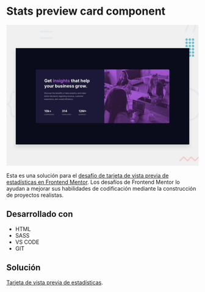 # Stats preview card component
![Vista previa del diseño para el desafío de codificación de una tarjeta de vista previa de estadísticas](./design/desktop-preview.jpg)

Esta es una solución para el [desafío de tarjeta de vista previa de estadísticas en Frontend Mentor](https://www.frontendmentor.io/challenges/profile-card-component-cfArpWshJ). Los desafíos de Frontend Mentor lo ayudan a mejorar sus habilidades de codificación mediante la construcción de proyectos realistas.

## Desarrollado con
- HTML
- SASS
- VS CODE
- GIT

## Solución

[Tarjeta de vista previa de estadísticas](https://stebanc.github.io/stats-preview-card-component/).